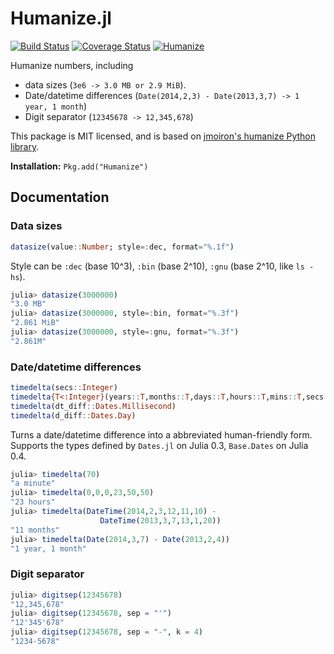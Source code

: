 Humanize.jl
===========

[![Build Status](https://travis-ci.org/IainNZ/Humanize.jl.svg)](https://travis-ci.org/IainNZ/Humanize.jl)
[![Coverage Status](https://img.shields.io/coveralls/IainNZ/Humanize.jl.svg)](https://coveralls.io/r/IainNZ/Humanize.jl)
[![Humanize](http://pkg.julialang.org/badges/Humanize_release.svg)](http://pkg.julialang.org/?pkg=Humanize&ver=release)

Humanize numbers, including
* data sizes (`3e6 -> 3.0 MB or 2.9 MiB`).
* Date/datetime differences (`Date(2014,2,3) - Date(2013,3,7) -> 1 year, 1 month`)
* Digit separator (`12345678 -> 12,345,678`)

This package is MIT licensed, and is based on [jmoiron's humanize Python library](https://github.com/jmoiron/humanize/).

**Installation:** `Pkg.add("Humanize")`

## Documentation

### Data sizes

```julia
datasize(value::Number; style=:dec, format="%.1f")
```

Style can be `:dec` (base 10^3), `:bin` (base 2^10), `:gnu` (base 2^10, like `ls -hs`).

```julia
julia> datasize(3000000)
"3.0 MB"
julia> datasize(3000000, style=:bin, format="%.3f")
"2.861 MiB"
julia> datasize(3000000, style=:gnu, format="%.3f")
"2.861M"
```

### Date/datetime differences

```julia
timedelta(secs::Integer)
timedelta{T<:Integer}(years::T,months::T,days::T,hours::T,mins::T,secs::T)
timedelta(dt_diff::Dates.Millisecond)
timedelta(d_diff::Dates.Day)
```

Turns a date/datetime difference into a abbreviated human-friendly form.
Supports the types defined by `Dates.jl` on Julia 0.3, `Base.Dates` on Julia 0.4.

```julia
julia> timedelta(70)
"a minute"
julia> timedelta(0,0,0,23,50,50)
"23 hours"
julia> timedelta(DateTime(2014,2,3,12,11,10) - 
                    DateTime(2013,3,7,13,1,20))
"11 months"
julia> timedelta(Date(2014,3,7) - Date(2013,2,4))
"1 year, 1 month"
```

### Digit separator

```julia
julia> digitsep(12345678)
"12,345,678"
julia> digitsep(12345678, sep = "'")
"12'345'678"
julia> digitsep(12345678, sep = "-", k = 4)
"1234-5678"
```
